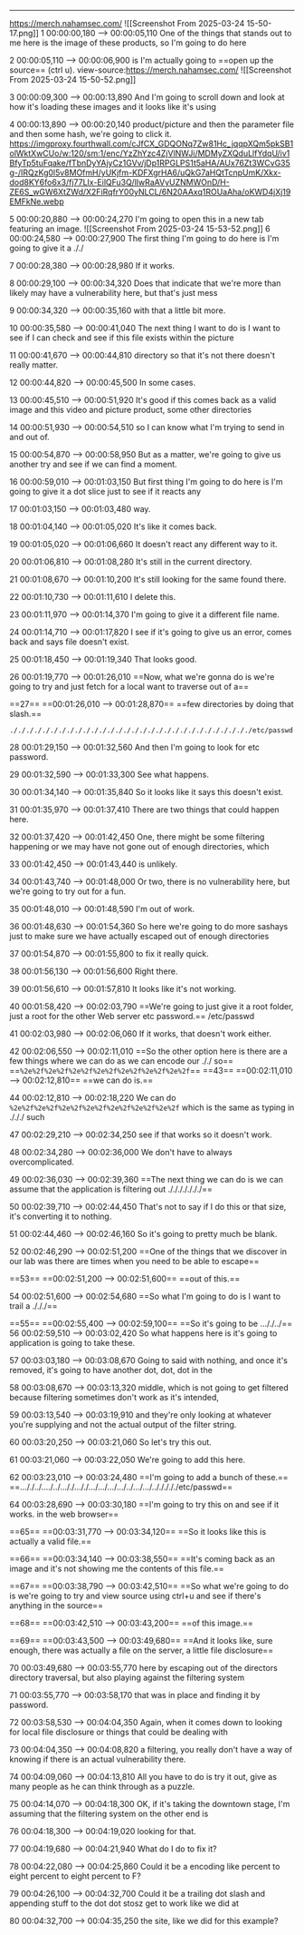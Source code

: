 


---
https://merch.nahamsec.com/
![[Screenshot From 2025-03-24 15-50-17.png]]
1
00:00:00,180 --> 00:00:05,110
One of the things that stands out to me here is the image of these products, so I'm going to do here

2
00:00:05,110 --> 00:00:06,900
is I'm actually going to ==open up the source== (ctrl u).  view-source:https://merch.nahamsec.com/
![[Screenshot From 2025-03-24 15-50-52.png]]


3
00:00:09,300 --> 00:00:13,890
And I'm going to scroll down and look at how it's loading these images and it looks like it's using

4
00:00:13,890 --> 00:00:20,140
product/picture and then the parameter file and then some hash, we're going to click it.
https://imgproxy.fourthwall.com/cJfCX_GDQONq7Zw81Hc_jqqpXQm5pkSB1olWktXwCUo/w:120/sm:1/enc/YzZhYzc4ZjVlNWJi/MDMyZXQduLlfYdqU/iv1BfyTp5tuFqake/fTbnDyYAjyCz1GVv/jDp1RPGLPS1t5aHA/AUx76Zt3WCvG35g-/IRQzKg0l5v8MOfmH/yUKjfm-KDFXgrHA6/uQkG7aHQtTcnpUmK/Xkx-dod8KY6fo6x3/fj77LIx-EilQFu3Q/lIwRaAVyUZNMWOnD/H-ZE6S_wGW6XtZWd/X2FiRqfrY00yNLCL/6N20AAxq1ROUaAha/oKWD4jXj19EMFkNe.webp

5
00:00:20,880 --> 00:00:24,270
I'm going to open this in a new tab featuring an image.
![[Screenshot From 2025-03-24 15-53-52.png]]
6
00:00:24,580 --> 00:00:27,900
The first thing I'm going to do here is I'm going to give it a ././

7
00:00:28,380 --> 00:00:28,980
If it works.

8
00:00:29,100 --> 00:00:34,320
Does that indicate that we're more than likely may have a vulnerability here, but that's just mess

9
00:00:34,320 --> 00:00:35,160
with that a little bit more.

10
00:00:35,580 --> 00:00:41,040
The next thing I want to do is I want to see if I can check and see if this file exists within the picture

11
00:00:41,670 --> 00:00:44,810
directory so that it's not there doesn't really matter.

12
00:00:44,820 --> 00:00:45,500
In some cases.

13
00:00:45,510 --> 00:00:51,920
It's good if this comes back as a valid image and this video and picture product, some other directories

14
00:00:51,930 --> 00:00:54,510
so I can know what I'm trying to send in and out of.

15
00:00:54,870 --> 00:00:58,950
But as a matter, we're going to give us another try and see if we can find a moment.

16
00:00:59,010 --> 00:01:03,150
But first thing I'm going to do here is I'm going to give it a dot slice just to see if it reacts any

17
00:01:03,150 --> 00:01:03,480
way.

18
00:01:04,140 --> 00:01:05,020
It's like it comes back.

19
00:01:05,020 --> 00:01:06,660
It doesn't react any different way to it.

20
00:01:06,810 --> 00:01:08,280
It's still in the current directory.

21
00:01:08,670 --> 00:01:10,200
It's still looking for the same found there.

22
00:01:10,730 --> 00:01:11,610
I delete this.

23
00:01:11,970 --> 00:01:14,370
I'm going to give it a different file name.

24
00:01:14,710 --> 00:01:17,820
I see if it's going to give us an error, comes back and says file doesn't exist.

25
00:01:18,450 --> 00:01:19,340
That looks good.

26
00:01:19,770 --> 00:01:26,010
==Now, what we're gonna do is we're going to try and just fetch for a local want to traverse out of a==

==27==
==00:01:26,010 --> 00:01:28,870==
==few directories by doing that slash.==

`././././././././././././././././././././././././././././././etc/passwd`

28
00:01:29,150 --> 00:01:32,560
And then I'm going to look for etc password.

29
00:01:32,590 --> 00:01:33,300
See what happens.

30
00:01:34,140 --> 00:01:35,840
So it looks like it says this doesn't exist.

31
00:01:35,970 --> 00:01:37,410
There are two things that could happen here.

32
00:01:37,420 --> 00:01:42,450
One, there might be some filtering happening or we may have not gone out of enough directories, which

33
00:01:42,450 --> 00:01:43,440
is unlikely.

34
00:01:43,740 --> 00:01:48,000
Or two, there is no vulnerability here, but we're going to try out for a fun.

35
00:01:48,010 --> 00:01:48,590
I'm out of work.

36
00:01:48,630 --> 00:01:54,360
So here we're going to do more sashays just to make sure we have actually escaped out of enough directories

37
00:01:54,870 --> 00:01:55,800
to fix it really quick.

38
00:01:56,130 --> 00:01:56,600
Right there.

39
00:01:56,610 --> 00:01:57,810
It looks like it's not working.

40
00:01:58,420 --> 00:02:03,790
==We're going to just give it a root folder, just a root for the other Web server etc password.==
/etc/passwd


41
00:02:03,980 --> 00:02:06,060
If it works, that doesn't work either.

42
00:02:06,550 --> 00:02:11,010
==So the other option here is there are a few things where we can do as we can encode our ././ so==
==`%2e%2f%2e%2f%2e%2f%2e%2f%2e%2f%2e%2f%2e%2f`==
==43==
==00:02:11,010 --> 00:02:12,810==
==we can do is.==

44
00:02:12,810 --> 00:02:18,220
We can do `%2e%2f%2e%2f%2e%2f%2e%2f%2e%2f%2e%2f%2e%2f` which is the same as typing in ./././  such

47
00:02:29,210 --> 00:02:34,250
see if that works so it doesn't work.

48
00:02:34,280 --> 00:02:36,000
We don't have to always overcomplicated.

49
00:02:36,030 --> 00:02:39,360
==The next thing we can do is we can assume that the application is filtering out  ./././././././==

50
00:02:39,710 --> 00:02:44,450
That's not to say if I do this or that size, it's converting it to nothing.

51
00:02:44,460 --> 00:02:46,160
So it's going to pretty much be blank.

52
00:02:46,290 --> 00:02:51,200
==One of the things that we discover in our lab was there are times when you need to be able to escape==

==53==
==00:02:51,200 --> 00:02:51,600==
==out of this.==

54
00:02:51,600 --> 00:02:54,680
==So what I'm going to do is I want to trail a ./././==

==55==
==00:02:55,400 --> 00:02:59,100==
==So it's going to be ..././../==
56
00:02:59,510 --> 00:03:02,420
So what happens here is it's going to application is going to take these.

57
00:03:03,180 --> 00:03:08,670
Going to said with nothing, and once it's removed, it's going to have another dot, dot, dot in the

58
00:03:08,670 --> 00:03:13,320
middle, which is not going to get filtered because filtering sometimes don't work as it's intended,

59
00:03:13,540 --> 00:03:19,910
and they're only looking at whatever you're supplying and not the actual output of the filter string.

60
00:03:20,250 --> 00:03:21,060
So let's try this out.

61
00:03:21,060 --> 00:03:22,050
We're going to add this here.

62
00:03:23,010 --> 00:03:24,480
==I'm going to add a bunch of these.==
==..././../..../../..././..././.../.../.../.../../.../.../../././././etc/passwd==



64
00:03:28,690 --> 00:03:30,180
==I'm going to try this on and see if it works. in the web browser== 

==65==
==00:03:31,770 --> 00:03:34,120==
==So it looks like this is actually a valid file.==

==66==
==00:03:34,140 --> 00:03:38,550==
==It's coming back as an image and it's not showing me the contents of this file.==

==67==
==00:03:38,790 --> 00:03:42,510==
==So what we're going to do is we're going to try and view source using ctrl+u and see if there's anything in the source==

==68==
==00:03:42,510 --> 00:03:43,200==
==of this image.==

==69==
==00:03:43,500 --> 00:03:49,680==
==And it looks like, sure enough, there was actually a file on the server, a little file disclosure==

70
00:03:49,680 --> 00:03:55,770
here by escaping out of the directors directory traversal, but also playing against the filtering system

71
00:03:55,770 --> 00:03:58,170
that was in place and finding it by password.

72
00:03:58,530 --> 00:04:04,350
Again, when it comes down to looking for local file disclosure or things that could be dealing with

73
00:04:04,350 --> 00:04:08,820
a filtering, you really don't have a way of knowing if there is an actual vulnerability there.

74
00:04:09,060 --> 00:04:13,810
All you have to do is try it out, give as many people as he can think through as a puzzle.

75
00:04:14,070 --> 00:04:18,300
OK, if it's taking the downtown stage, I'm assuming that the filtering system on the other end is

76
00:04:18,300 --> 00:04:19,020
looking for that.

77
00:04:19,680 --> 00:04:21,940
What do I do to fix it?

78
00:04:22,080 --> 00:04:25,860
Could it be a encoding like percent to eight percent to eight percent to F?

79
00:04:26,100 --> 00:04:32,700
Could it be a trailing dot slash and appending stuff to the dot dot stosz get to work like we did at

80
00:04:32,700 --> 00:04:35,250
the site, like we did for this example?